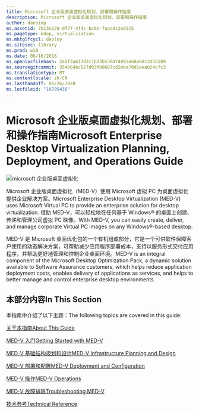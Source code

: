 ```yaml
---
title: Microsoft 企业版桌面虚拟化规划、部署和操作指南
description: Microsoft 企业版桌面虚拟化规划、部署和操作指南
author: dansimp
ms.assetid: 7bc3e120-df77-4f4c-bc8e-7aaa4c2a6525
ms.pagetype: mdop, virtualization
ms.mktglfcycl: deploy
ms.sitesec: library
ms.prod: w10
ms.date: 06/16/2016
ms.openlocfilehash: 2a5f3a617d2c7b23b530474893a68a60c2d5b189
ms.sourcegitcommit: 354664bc527d93f80687cd2eba70d1eea024c7c3
ms.translationtype: MT
ms.contentlocale: zh-CN
ms.lasthandoff: 06/26/2020
ms.locfileid: "10795438"
---
```

# <span data-ttu-id="76686-103">Microsoft 企业版桌面虚拟化规划、部署和操作指南</span><span class="sxs-lookup"><span data-stu-id="76686-103">Microsoft Enterprise Desktop Virtualization Planning, Deployment, and Operations Guide</span></span>


![microsoft 企业版桌面虚拟化](images/medv.gif)

<span data-ttu-id="76686-105">Microsoft 企业版桌面虚拟化（MED-V）使用 Microsoft 虚拟 PC 为桌面虚拟化提供企业解决方案。</span><span class="sxs-lookup"><span data-stu-id="76686-105">Microsoft Enterprise Desktop Virtualization (MED-V) uses Microsoft Virtual PC to provide an enterprise solution for desktop virtualization.</span></span> <span data-ttu-id="76686-106">借助 MED-V，可以轻松地在任何基于 Windows® 的桌面上创建、传递和管理公司虚拟 PC 映像。</span><span class="sxs-lookup"><span data-stu-id="76686-106">With MED-V, you can easily create, deliver, and manage corporate Virtual PC images on any Windows®-based desktop.</span></span>

<span data-ttu-id="76686-107">MED-V 是 Microsoft 桌面优化包的一个有机组成部分，它是一个可供软件保障客户使用的动态解决方案，可帮助减少应用程序部署成本，支持以服务形式交付应用程序，并帮助更好地管理和控制企业桌面环境。</span><span class="sxs-lookup"><span data-stu-id="76686-107">MED-V is an integral component of the Microsoft Desktop Optimization Pack, a dynamic solution available to Software Assurance customers, which helps reduce application deployment costs, enables delivery of applications as services, and helps to better manage and control enterprise desktop environments.</span></span>

## <span data-ttu-id="76686-108">本部分内容</span><span class="sxs-lookup"><span data-stu-id="76686-108">In This Section</span></span>


<span data-ttu-id="76686-109">本指南中介绍了以下主题：</span><span class="sxs-lookup"><span data-stu-id="76686-109">The following topics are covered in this guide:</span></span>

[<span data-ttu-id="76686-110">关于本指南</span><span class="sxs-lookup"><span data-stu-id="76686-110">About This Guide</span></span>](about-this-guidemedv.md)

[<span data-ttu-id="76686-111">MED-V 入门</span><span class="sxs-lookup"><span data-stu-id="76686-111">Getting Started with MED-V</span></span>](getting-started-with-med-v.md)

[<span data-ttu-id="76686-112">MED-V 基础结构规划和设计</span><span class="sxs-lookup"><span data-stu-id="76686-112">MED-V Infrastructure Planning and Design</span></span>](med-v-infrastructure-planning-and-design.md)

[<span data-ttu-id="76686-113">MED-V 部署和配置</span><span class="sxs-lookup"><span data-stu-id="76686-113">MED-V Deployment and Configuration</span></span>](med-v-deployment-and-configuration.md)

[<span data-ttu-id="76686-114">MED-V 操作</span><span class="sxs-lookup"><span data-stu-id="76686-114">MED-V Operations</span></span>](med-v-operations.md)

[<span data-ttu-id="76686-115">MED-V 故障排除</span><span class="sxs-lookup"><span data-stu-id="76686-115">Troubleshooting MED-V</span></span>](troubleshooting-med-v.md)

[<span data-ttu-id="76686-116">技术参考</span><span class="sxs-lookup"><span data-stu-id="76686-116">Technical Reference</span></span>](technical-referencemedv-10-sp1.md)

 

 





